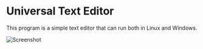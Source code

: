 # Universal Text Editor ##

This program is a simple text editor that can run both in Linux and Windows. </br>

![Screenshot](Z:\Códigos\Python\Projetos\UniversalTextEditor\stuffs\screenshots\main.png)
